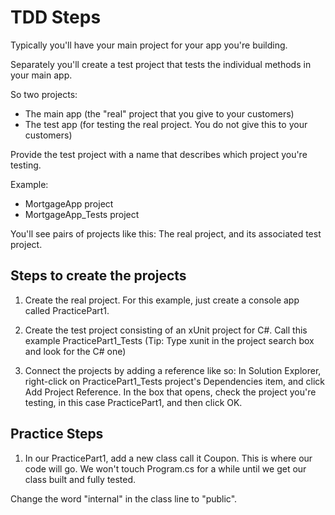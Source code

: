 # TDD Steps

Typically you'll have your main project for your app you're building.

Separately you'll create a test project that tests the individual methods in your main app.

So two projects:
* The main app (the "real" project that you give to your customers)
* The test app (for testing the real project. You do not give this to your customers)

Provide the test project with a name that describes which project you're testing.

Example:
* MortgageApp project
* MortgageApp_Tests project

You'll see pairs of projects like this: The real project, and its associated test project.

## Steps to create the projects

1. Create the real project. For this example, just create a console app called PracticePart1.

2. Create the test project consisting of an xUnit project for C#. Call this example PracticePart1_Tests (Tip: Type xunit in the project search box and look for the C# one)

3. Connect the projects by adding a reference like so: In Solution Explorer, right-click on PracticePart1_Tests project's Dependencies item, and click Add Project Reference. In the box that opens, check the project you're testing, in this case PracticePart1, and then click OK.

## Practice Steps

1. In our PracticePart1, add a new class call it Coupon. This is where our code will go. We won't touch Program.cs for a while until we get our class built and fully tested.

Change the word "internal" in the class line to "public".



